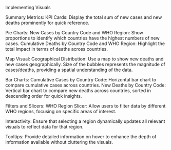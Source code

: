 Implementing Visuals
 
Summary Metrics:
KPI Cards: Display the total sum of new cases and new deaths prominently for quick reference.

Pie Charts:
New Cases by Country Code and WHO Region: Show proportions to identify which countries have the highest numbers of new cases.
Cumulative Deaths by Country Code and WHO Region: Highlight the total impact in terms of deaths across countries.

Map Visual:
Geographical Distribution: Use a map to show new deaths and new cases geographically. Size of the bubbles represents the magnitude of cases/deaths, providing a spatial understanding of the data.

Bar Charts:
Cumulative Cases by Country Code: Horizontal bar chart to compare cumulative cases across countries.
New Deaths by Country Code: Vertical bar chart to compare new deaths across countries, sorted in descending order for quick insights.

Filters and Slicers:
WHO Region Slicer: Allow users to filter data by different WHO regions, focusing on specific areas of interest.

Interactivity: Ensure that selecting a region dynamically updates all relevant visuals to reflect data for that region.

Tooltips: Provide detailed information on hover to enhance the depth of information available without cluttering the visuals.
